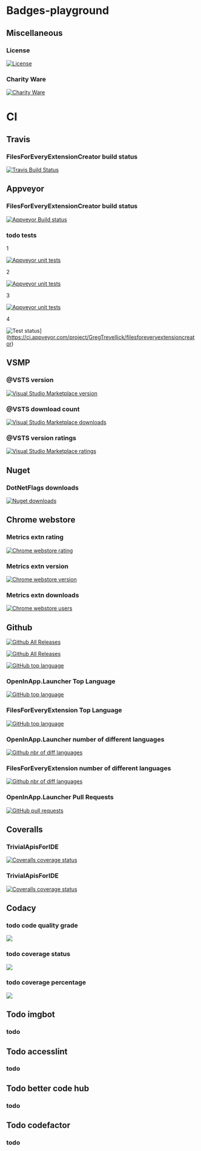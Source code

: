 # Badges-playground

## Miscellaneous

<!-- [![PlaceholderText](https://img.shields.io/SomePath/SomeSvgBadgeWithBothLeftAndRightText.svg)](TargetRepoFileOrUrl) -->

### License

[![License](https://img.shields.io/github/license/gittools/gitlink.svg)](/LICENSE.txt)

### Charity Ware

[![Charity Ware](https://img.shields.io/badge/Charity%20Ware-Thank%20You-brightgreen.svg)](https://github.com/GregTrevellick/MiscellaneousArtefacts/wiki/Charity-Ware)

# CI

## Travis

### FilesForEveryExtensionCreator build status

[![Travis Build Status](https://travis-ci.org/GregTrevellick/FilesForEveryExtensionCreator.svg?branch=master)](https://travis-ci.org/GregTrevellick/FilesForEveryExtensionCreator)

## Appveyor

### FilesForEveryExtensionCreator build status

[![Appveyor Build status](https://ci.appveyor.com/api/projects/status/b1t4vqmcjjoqos9u?svg=true)](https://ci.appveyor.com/project/GregTrevellick/filesforeveryextensioncreator)

### todo tests

1

[![Appveyor unit tests](https://img.shields.io/appveyor/tests/NZSmartie/coap-net-iu0to.svg)](https://ci.appveyor.com/project/GregTrevellick/filesforeveryextensioncreator)

2

[![Appveyor unit tests](https://img.shields.io/appveyor/tests/GregTrevellick/b1t4vqmcjjoqos9u.svg)](https://ci.appveyor.com/project/GregTrevellick/filesforeveryextensioncreator)

3

[![Appveyor unit tests](https://ci.appveyor.com/api/projects/status/b1t4vqmcjjoqos9u?svg=true)](https://ci.appveyor.com/project/GregTrevellick/filesforeveryextensioncreator)

4

![Test status](http://teststatusbadge.azurewebsites.net/api/status/GregTrevellick/filesforeveryextensioncreator)]
(https://ci.appveyor.com/project/GregTrevellick/filesforeveryextensioncreator)

## VSMP

### @VSTS version

[![Visual Studio Marketplace version](https://img.shields.io/vscode-marketplace/v/GregTrevellick.vsts-extensions-tweets-vsts.svg)](https://marketplace.visualstudio.com/items?itemName=GregTrevellick.vsts-extensions-tweets-vsts)

### @VSTS download count

[![Visual Studio Marketplace downloads](https://img.shields.io/vscode-marketplace/d/GregTrevellick.vsts-extensions-tweets-vsts.svg)](https://marketplace.visualstudio.com/items?itemName=GregTrevellick.vsts-extensions-tweets-vsts)

### @VSTS version ratings

[![Visual Studio Marketplace ratings](https://img.shields.io/vscode-marketplace/r/GregTrevellick.vsts-extensions-tweets-vsts.svg)](https://marketplace.visualstudio.com/items?itemName=GregTrevellick.vsts-extensions-tweets-vsts)

## Nuget

### DotNetFlags downloads

[![Nuget downloads](https://img.shields.io/nuget/dt/DotNetFlags.svg)](https://www.nuget.org/packages/DotNetFlags/)

## Chrome webstore

### Metrics extn rating

[![Chrome webstore rating](https://img.shields.io/chrome-web-store/rating/fifncokofckhanlhmdacdnkbempmopbo.svg)](https://chrome.google.com/webstore/detail/visual-studio-marketplace/fifncokofckhanlhmdacdnkbempmopbo/reviews)

### Metrics extn version

[![Chrome webstore version](https://img.shields.io/chrome-web-store/v/fifncokofckhanlhmdacdnkbempmopbo.svg)](https://chrome.google.com/webstore/detail/visual-studio-marketplace/fifncokofckhanlhmdacdnkbempmopbo)

### Metrics extn downloads

[![Chrome webstore users](https://img.shields.io/chrome-web-store/users/fifncokofckhanlhmdacdnkbempmopbo.svg)](https://chrome.google.com/webstore/detail/visual-studio-marketplace/fifncokofckhanlhmdacdnkbempmopbo)

## Github

[![Github All Releases](https://img.shields.io/github/downloads/GregTrevellick/OpenInApp.Launcher/total.svg)](https://github.com/GregTrevellick/Badges-playground)

[![Github All Releases](https://img.shields.io/github/languages/count/GregTrevellick/OpenInApp.Launcher/total.svg)](https://github.com/GregTrevellick/Badges-playground)

[![GitHub top language](https://img.shields.io/github/languages/top/badges/shields.svg)](https://github.com/GregTrevellick/Badges-playground)

### OpenInApp.Launcher Top Language

[![GitHub top language](https://img.shields.io/github/languages/top/badges/shields.svg)](https://github.com/GregTrevellick/OpenInApp.Launcher)

### FilesForEveryExtension Top Language

[![GitHub top language](https://img.shields.io/github/languages/top/badges/shields.svg)](https://github.com/GregTrevellick/FilesForEveryExtension)

### OpenInApp.Launcher number of different languages

[![Github nbr of diff languages](https://img.shields.io/github/languages/count/badges/shields.svg)](https://github.com/GregTrevellick/OpenInApp.Launcher)

### FilesForEveryExtension number of different languages

[![Github nbr of diff languages](https://img.shields.io/github/languages/count/badges/shields.svg)](https://github.com/GregTrevellick/FilesForEveryExtension)

### OpenInApp.Launcher Pull Requests

[![GitHub pull requests](https://img.shields.io/github/issues-pr-raw/cdnjs/cdnjs.svg)](https://github.com/GregTrevellick/OpenInApp.Launcher)

## Coveralls

### TrivialApisForIDE

[![Coveralls coverage status](https://img.shields.io/coveralls/github/GregTrevellick/TrivialApisForIDE.svg)](https://coveralls.io/github/GregTrevellick/TrivialApisForIDE?branch=master)

### TrivialApisForIDE

[![Coveralls coverage status](https://coveralls.io/repos/github/GregTrevellick/TrivialApisForIDE/badge.svg?branch=master)](https://coveralls.io/github/GregTrevellick/TrivialApisForIDE?branch=master)

## Codacy

### todo code quality grade

[![](https://img.shields.io/codacy/grade/e27821fb6289410b8f58338c7e0bc686.svg)](TargetRepoFileOrUrl)

### todo coverage status

[![](https://img.shields.io/codacy/coverage/c44df2d9c89a4809896914fd1a40bedd.svg)](TargetRepoFileOrUrl)

### todo coverage percentage

[![](https://img.shields.io/codecov/c/github/codecov/example-python.svg)](TargetRepoFileOrUrl)

## Todo imgbot

### todo

## Todo accesslint

### todo

## Todo better code hub

### todo

## Todo codefactor

### todo
